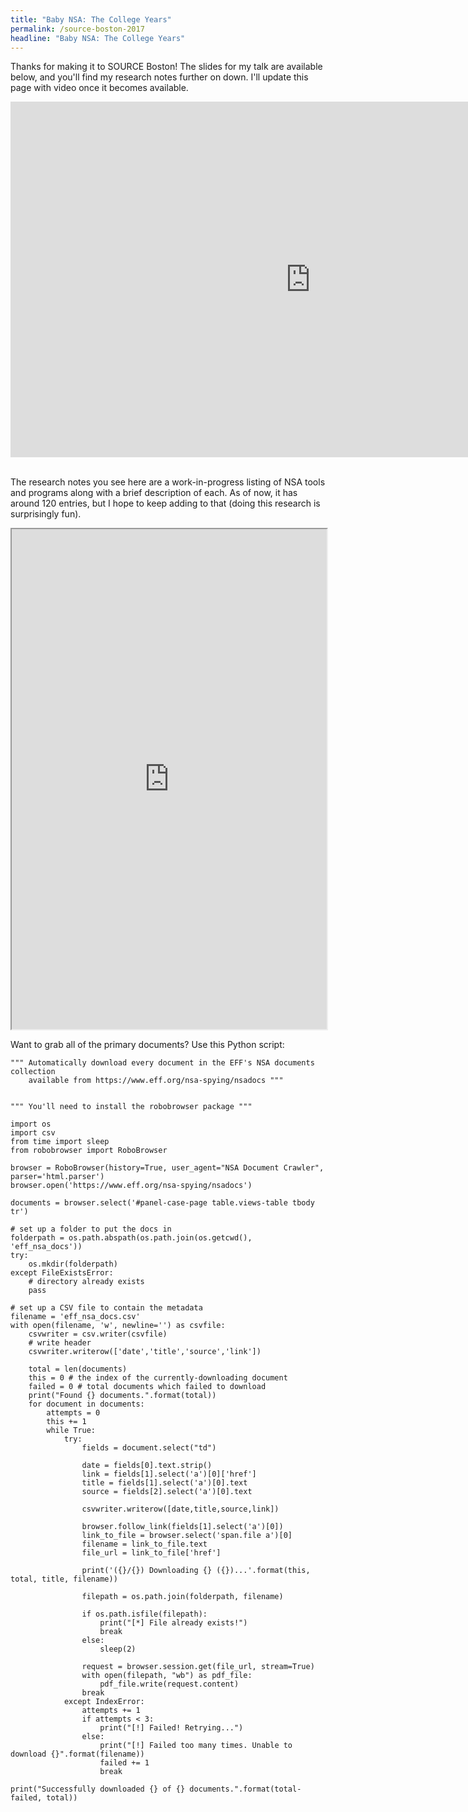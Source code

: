 ```yaml
---
title: "Baby NSA: The College Years"
permalink: /source-boston-2017
headline: "Baby NSA: The College Years"
---
```


Thanks for making it to SOURCE Boston! The slides for my talk are available below, and you'll find my research notes further on down. I'll update this page with video once it becomes available.

<center>
<iframe src="https://docs.google.com/presentation/d/1EKTu5wmAII7XYUd2yeuQq2rLbmU9IfBXhqh8MBpRXZE/embed?start=false&loop=false&delayms=3000" frameborder="0" width="960" height="569" allowfullscreen="true" mozallowfullscreen="true" webkitallowfullscreen="true"></iframe>
</center>

<br>

The research notes you see here are a work-in-progress listing of NSA tools and programs along with a brief description of each. As of now, it has around 120 entries, but I hope to keep adding to that (doing this research is surprisingly fun).

<style>
.embedded-doc {
  width: 100%;
  height: 800px;
}
</style>

<iframe class="embedded-doc" src="https://docs.google.com/spreadsheets/d/1C_SHAUxi0hQOsu-gxTTK6NnmpzDIxHpBsgY8wTIeUzQ/pubhtml?gid=0&amp;single=true&amp;widget=true&amp;headers=false"></iframe>

<br>

Want to grab all of the primary documents? Use this Python script:

```
""" Automatically download every document in the EFF's NSA documents collection
    available from https://www.eff.org/nsa-spying/nsadocs """


""" You'll need to install the robobrowser package """

import os
import csv
from time import sleep
from robobrowser import RoboBrowser

browser = RoboBrowser(history=True, user_agent="NSA Document Crawler", parser='html.parser')
browser.open('https://www.eff.org/nsa-spying/nsadocs')

documents = browser.select('#panel-case-page table.views-table tbody tr')

# set up a folder to put the docs in
folderpath = os.path.abspath(os.path.join(os.getcwd(), 'eff_nsa_docs'))
try:
    os.mkdir(folderpath)
except FileExistsError:
    # directory already exists
    pass

# set up a CSV file to contain the metadata
filename = 'eff_nsa_docs.csv'
with open(filename, 'w', newline='') as csvfile:
    csvwriter = csv.writer(csvfile)
    # write header
    csvwriter.writerow(['date','title','source','link'])

    total = len(documents)
    this = 0 # the index of the currently-downloading document
    failed = 0 # total documents which failed to download
    print("Found {} documents.".format(total))
    for document in documents:
        attempts = 0
        this += 1
        while True:
            try:
                fields = document.select("td")

                date = fields[0].text.strip()
                link = fields[1].select('a')[0]['href']
                title = fields[1].select('a')[0].text
                source = fields[2].select('a')[0].text

                csvwriter.writerow([date,title,source,link])

                browser.follow_link(fields[1].select('a')[0])
                link_to_file = browser.select('span.file a')[0]
                filename = link_to_file.text
                file_url = link_to_file['href']

                print('({}/{}) Downloading {} ({})...'.format(this, total, title, filename))

                filepath = os.path.join(folderpath, filename)

                if os.path.isfile(filepath):
                    print("[*] File already exists!")
                    break
                else:
                    sleep(2)

                request = browser.session.get(file_url, stream=True)
                with open(filepath, "wb") as pdf_file:
                    pdf_file.write(request.content)
                break
            except IndexError:
                attempts += 1
                if attempts < 3:
                    print("[!] Failed! Retrying...")
                else:
                    print("[!] Failed too many times. Unable to download {}".format(filename))
                    failed += 1
                    break

print("Successfully downloaded {} of {} documents.".format(total-failed, total))
```
